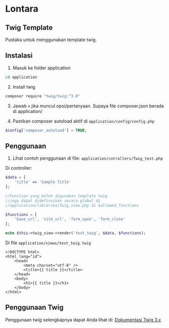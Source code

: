 # Lontara
## Twig Template

Pustaka untuk menggunakan template twig.

## Instalasi

1. Masuk ke folder application
```sh
cd application
```

2. Install twig
```sh
composer require "twig/twig:^3.0"
```

3. Jawab `n` jika muncul opsi/pertanyaan. Supaya file composer.json berada di application/

4. Pastikan composer autoload aktif di `application/config/config.php` 
```php
$config['composer_autoload'] = TRUE;
```

## Penggunaan

1. Lihat contoh penggunaan di file: `application/cotrollers/Twig_test.php`

Di controller:

```php
$data = [
    'title' => 'Sample Title'
];

//Function yang boleh digunakan template twig
//juga dapat didefinsikan secara global di 
//application/libraries/Twig_view.php di $allowed_functions

$functions = [
    'base_url', 'site_url', 'form_open', 'form_close'
];

echo $this->twig_view->render('test_twig', $data, $functions);
```

Di file `application/views/test_twig.twig`

```twig
<!DOCTYPE html>
<html lang="id">
    <head>
        <meta charset="utf-8" />
        <title>{{ title }}</title>
    </head>
    <body>
        <h1>{{ title }}</h1>
    </body>
</html>
```

## Penggunaan Twig

Penggunaan twig selengkapnya dapat Anda lihat di:
[Dokumentasi Twig 3.x](https://twig.symfony.com/doc/3.x/)
